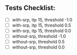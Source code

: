 ## Tests Checklist:
- [ ] with-srp, itp 15, threshold -1.0
- [ ] with-srp, itp 15, threshold 0.5
- [ ] with-srp, itp 15, threshold 0.0
- [ ] without-srp, threshold -1.0
- [ ] without-srp, threshold 0.5
- [ ] without-srp, threshold 0.0
